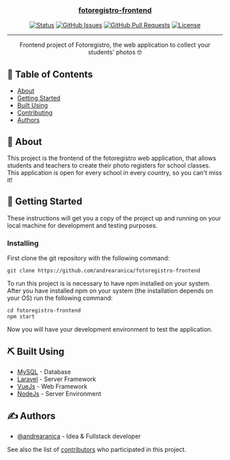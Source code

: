 <p align="center">
  <a href="" rel="noopener">
 <!--<img width=200px height=200px src="https://i.imgur.com/6wj0hh6.jpg" alt="Project logo"></a>-->
</p>

<h3 align="center">fotoregistro-frontend</h3>

<div align="center">

[![Status](https://img.shields.io/badge/status-active-success.svg)]()
[![GitHub Issues](https://img.shields.io/github/issues/andrearanica/fotoregistro-frontend.svg)](https://github.com/kylelobo/The-Documentation-Compendium/issues)
[![GitHub Pull Requests](https://img.shields.io/github/issues-pr/andrearanica/fotoregistro-frontend.svg)](https://github.com/kylelobo/The-Documentation-Compendium/pulls)
[![License](https://img.shields.io/badge/license-MIT-blue.svg)](/LICENSE)

</div>

---

<p align="center"> Frontend project of Fotoregistro, the web application to collect your students' photos 🤓
    <br> 
</p>

## 📝 Table of Contents

- [About](#about)
- [Getting Started](#getting_started)
- [Built Using](#built_using)
- [Contributing](../CONTRIBUTING.md)
- [Authors](#authors)

## 🧐 About <a name = "about"></a>

This project is the frontend of the fotoregistro web application, that allows students and teachers to create their photo registers for school classes. This application is open for every school in every country, so you can't miss it!

## 🏁 Getting Started <a name = "getting_started"></a>

These instructions will get you a copy of the project up and running on your local machine for development and testing purposes. 

### Installing

First clone the git repository with the following command:

```
git clone https://github.com/andrearanica/fotoregistro-frontend
```

To run this project is is necessary to have npm installed on your system. After you have installed npm on your system (the installation depends on your OS) run the following command:

```
cd fotoregistro-frontend
npm start
```

Now you will have your development environment to test the application.

## ⛏️ Built Using <a name = "built_using"></a>

- [MySQL](https://www.mysql.com/) - Database
- [Laravel](https://www.laravel.com) - Server Framework
- [VueJs](https://react.dev/) - Web Framework
- [NodeJs](https://httpd.apache.org/) - Server Environment

## ✍️ Authors <a name = "authors"></a>

- [@andrearanica](https://github.com/andrearanica) - Idea & Fullstack developer

See also the list of [contributors](https://github.com/andrearanica/fotoregistro/contributors) who participated in this project.
